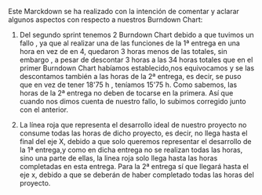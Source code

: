 Este Marckdown se ha realizado con la intención de comentar y aclarar algunos aspectos  con respecto a nuestros Burndown Chart:
1. Del segundo sprint tenemos 2 Burndown Chart debido a que tuvimos un fallo , ya que al realizar una de las funciones de la 1ª entrega
en una hora en vez de en 4, quedaron 3 horas menos de las totales, sin embargo , a pesar de descontar 3 horas a las 34 horas totales que en el primer Burndown Chart habíamos establecido,nos equivocamos y se las descontamos también a las horas de la 2ª entrega, es decir, se puso que en vez de tener 18'75 h , teníamos 15'75 h. Como sabemos,  las horas de la 2ª entrega no deben de tocarse en la primera. Así que cuando nos dimos cuenta de nuestro fallo, lo subimos corregido junto con el anterior.

2. La línea roja que representa el desarrollo ideal de nuestro proyecto no consume todas las horas de dicho proyecto, es decir, no llega 
hasta el final del eje X, debido a que solo queremos representar el desarrollo de la 1ª entrega,y como en  dicha entrega no se realizan 
todas las horas, sino una parte de ellas, la linea roja solo llega hasta las horas completadas en esta entrega. Para la 2ª entrega sí 
que llegará hasta el eje x, debido a que se deberán de haber completado todas las horas del proyecto.
